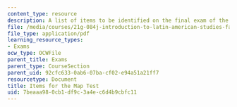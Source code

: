 ```yaml
---
content_type: resource
description: A list of items to be identified on the final exam of the course.
file: /media/courses/21g-084j-introduction-to-latin-american-studies-fall-2005/7beaaa980cb1df9c3a4ec6d4b9cbfc11_MIT21G_084JF05_itemfothema.pdf
file_type: application/pdf
learning_resource_types:
- Exams
ocw_type: OCWFile
parent_title: Exams
parent_type: CourseSection
parent_uid: 92cfc633-0ab6-07ba-cf02-e94a51a21ff7
resourcetype: Document
title: Items for the Map Test
uid: 7beaaa98-0cb1-df9c-3a4e-c6d4b9cbfc11
---
```

